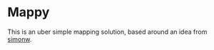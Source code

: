 # Mappy

This is an uber simple mapping solution, based around an idea from [simonw](https://github.com/simonw/url-map).
